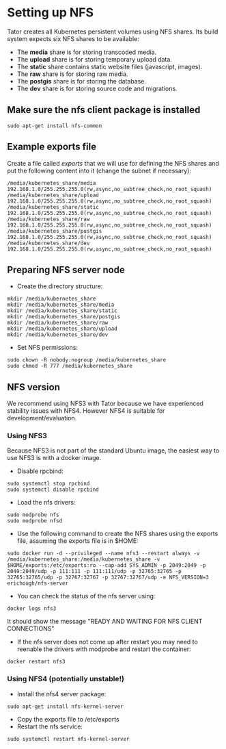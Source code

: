 # Setting up NFS

Tator creates all Kubernetes persistent volumes using NFS shares. Its build system expects six NFS shares to be available:

* The **media** share is for storing transcoded media.
* The **upload** share is for storing temporary upload data.
* The **static** share contains static website files (javascript, images).
* The **raw** share is for storing raw media.
* The **postgis** share is for storing the database.
* The **dev** share is for storing source code and migrations.

## Make sure the nfs client package is installed

```
sudo apt-get install nfs-common
```

## Example exports file

Create a file called *exports* that we will use for defining the NFS shares and put the following content into it (change the subnet if necessary):

```
/media/kubernetes_share/media 192.168.1.0/255.255.255.0(rw,async,no_subtree_check,no_root_squash)
/media/kubernetes_share/upload 192.168.1.0/255.255.255.0(rw,async,no_subtree_check,no_root_squash)
/media/kubernetes_share/static 192.168.1.0/255.255.255.0(rw,async,no_subtree_check,no_root_squash)
/media/kubernetes_share/raw 192.168.1.0/255.255.255.0(rw,async,no_subtree_check,no_root_squash)
/media/kubernetes_share/postgis 192.168.1.0/255.255.255.0(rw,async,no_subtree_check,no_root_squash)
/media/kubernetes_share/dev 192.168.1.0/255.255.255.0(rw,async,no_subtree_check,no_root_squash)
```

## Preparing NFS server node

* Create the directory structure:

```
mkdir /media/kubernetes_share
mkdir /media/kubernetes_share/media
mkdir /media/kubernetes_share/static
mkdir /media/kubernetes_share/postgis
mkdir /media/kubernetes_share/raw
mkdir /media/kubernetes_share/upload
mkdir /media/kubernetes_share/dev
```

* Set NFS permissions:

```
sudo chown -R nobody:nogroup /media/kubernetes_share
sudo chmod -R 777 /media/kubernetes_share
```

## NFS version

We recommend using NFS3 with Tator because we have experienced stability issues with NFS4. However NFS4 is suitable for development/evaluation.

### Using NFS3

Because NFS3 is not part of the standard Ubuntu image, the easiest way to use NFS3 is with a docker image. 

* Disable rpcbind:

```
sudo systemctl stop rpcbind
sudo systemctl disable rpcbind
```

* Load the nfs drivers:

```
sudo modprobe nfs
sudo modprobe nfsd
```

* Use the following command to create the NFS shares using the exports file, assuming the exports file is in $HOME:

```
sudo docker run -d --privileged --name nfs3 --restart always -v /media/kubernetes_share:/media/kubernetes_share -v $HOME/exports:/etc/exports:ro --cap-add SYS_ADMIN -p 2049:2049 -p 2049:2049/udp -p 111:111 -p 111:111/udp -p 32765:32765 -p 32765:32765/udp -p 32767:32767 -p 32767:32767/udp -e NFS_VERSION=3 erichough/nfs-server
```

* You can check the status of the nfs server using:

```
docker logs nfs3
```

It should show the message "READY AND WAITING FOR NFS CLIENT CONNECTIONS"

* If the nfs server does not come up after restart you may need to reenable the drivers with modprobe and restart the container:

```
docker restart nfs3
```

### Using NFS4 (potentially unstable!)

* Install the nfs4 server package:

```
sudo apt-get install nfs-kernel-server
```

* Copy the exports file to /etc/exports
* Restart the nfs service:

```
sudo systemctl restart nfs-kernel-server
```

